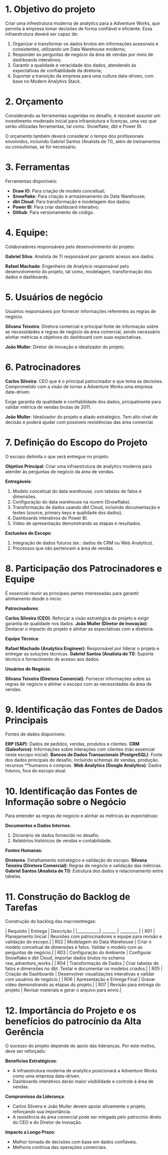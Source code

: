 # 1. Objetivo do projeto

Criar uma infrestrutura moderna de analytics para a Adventure Works, que permita à empresa tomar decisões de forma confiável e eficiente. Essa infraestrutura deverá ser capaz de:

1. Organizar e transformar os dados brutos em informações acessíveis e consistentes, utilizando um Data Warehouse moderno;
2. Responder às perguntas de negócio da área de vendas por meio de dashboards interativos;
3. Garantir a qualidade e veracidade dos dados, atendendo às expectativas de confiabilidade da diretoria;
4. Suportar a transição da empresa para uma cultura data-driven, com base no Modern Analytivs Stack.

# 2. Orçamento

Considerando as ferramentas sugeridas no desafio, é rezoável assumir um investimento moderado inicial para infraestutura e licenças, uma vez que serão utilizadas ferramentas, tal como. Snowflake, dbt e Power BI.

O orçamento também deverá considerar o tempo dos profissionais envolvidos, incluindo Gabriel Santos (Analista de TI), além de treinamentos ou consultorias, se for necessário.

# 3. Ferramentas

Ferramentas disponíveis:

* **Draw IO**: Para criação de modelo conceitual;
* **Snowflake**: Para criação e armazenamento do Data Warehouse;
* **dbt Cloud**: Para transformação e modelagem dos dados;
* **Power BI**: Para criar dashboard interativo;
* **Github**: Para versionamento de código.

# 4. Equipe:

Colaboradores responsáveis pelo desenvolvimento do projeto:

**Gabriel Silva**: Analista de TI responsável por garantir acesso aos dados.

**Rafael Machado**: Engenheiro de Analytcis responsável pelo desenvolvimento do projeto, tal como, modelagem, transformação dos dados e dashboards.

# 5. Usuários de negócio

Usuários responsáveis por fornecer informações referentes as regras de negócio.

**Silvana Teixeira**: Diretora comercial e principal fonte de informação sobre as necessidades e regras de negócio da área comercial, sendo necessário alinhar métricas e objetivos do dashboard com suas expectativas.

**João Muller**: Diretor de inovação e idealizador do projeto.

# 6. Patrocinadores

**Carlos Silveira**: CEO que é o principal patrocinador e que toma as decisões. Comprometido com a visão de tornar a Adventure Works uma empresa data-driven.

Exige garantia da qualidade e confiabilidade dos dados, pricipalmente para validar métrica de vendas brutas de 2011.

**João Muller**: Idealizador do projeto e aliado estratégico. Tem alto nível de decisão e poderá ajudar com possíveis resistências das área comercial.

# 7. Definição do Escopo do Projeto

O escopo delimita o que será entregue no projeto:

**Objetivo Principal**: Criar uma infraestrutura de analytics moderna para atender às perguntas de negócio da área de vendas.

**Entregáveis**:

1. Modelo conceitual do data warehouse, com tabelas de fatos e dimensões.
2. Configuração do data warehouse na nuvem (Snowflake).
3. Transformação de dados usando dbt Cloud, incluindo documentação e testes (source, primary keys e qualidade dos dados).
4. Dashboards interativos do Power BI.
5. Vídeo de apresentação demonstrando as etapas e resultados.

**Exclusões do Escopo**:

1. Integração de dados futuros (ex.: dados de CRM ou Web Analytics).
2. Processos que não pertencem a área de vendas.

# 8. Participação dos Patrocinadores e Equipe

É essencial reunir as principais partes interessadas para garantir alinhamento desde o início:

**Patrocinadores**:

**Carlos Silveira (CEO)**: Reforçar a visão estratégica do projeto e exigir garantia de qualidade nos dados.
**João Muller (Diretor de Inovação)**: Destacar o impacto do projeto e alinhar as expectativas com a diretoria.

**Equipe Técnica**:

**Rafael Machado (Analytics Engineer)**: Responsável por liderar o projeto e entregar as soluções técnicas.
**Gabriel Santos (Analista de TI)**: Suporte técnico e fornecimento de acesso aos dados.

**Usuários de Negócio**:

**Silvana Teixeira (Diretora Comercial)**: Fornecer informações sobre as regras de negócio e alinhar o escopo com as necessidades da área de vendas.

# 9. Identificação das Fontes de Dados Principais

Fontes de dados disponíveis:

**ERP (SAP)**: Dados de pedidos, vendas, produtos e clientes.
**CRM (Salesforce)**: Informações sobre interações com clientes (não essencial neste escopo inicial).
**Bancos de Dados Transacionais (PostgreSQL)**: Fonte dos dados principais do desafio, incluindo schemas de vendas, produção, recursos **humanos e compras.
**Web Analytics (Google Analytics)**: Dados futuros, fora do escopo atual.

# 10. Identificação das Fontes de Informação sobre o Negócio

Para entender as regras de negócio e alinhar as métricas às expectativas:

**Documentos e Dados Internos**:
    
1. Dicionário de dados fornecido no desafio.
2. Relatórios históricos de vendas e contabilidade.

**Fontes Humanas**:

**Diretores**: Detalhamento estratégico e validação do escopo.
**Silvana Teixeira (Diretora Comercial)**: Regras de negócio e validação das métricas.
**Gabriel Santos (Analista de TI)**: Estrutura dos dados e relacionamento entre tabelas.

# 11. Construção do Backlog de Tarefas

Construção do backlog das macroentregas:

| Requisito | Entrega | Descrição |
|___________| _______ | _________ |
| R01 | Planejamento Inicial | Reuniões com patrocinadores e equipe para revisão e validação do escopo.|
| R02 | Modelagem do Data Warehouse | Criar o modelo conceitual de dimensões e fatos. Validar o modelo com as perguntas de negócio.|
| R03 | Configuração do Ambiente | Configurar Snowflake e dbt Cloud, importar dados brutos no schema raw_adventure_works.|
| R04 | Transformação de Dados | Criar tabelas de fatos e dimensões no dbt. Testar e documentar os modelos criados.|
| R05 | Criação de Dashboards | Desenvolver visualizações interativas e validar com usuários de negócio.|
| R06 | Apresentação e Entrega Final | Gravar vídeo demonstrando as etapas do projeto.|
| R07 | Revisão para entrega do projeto | Revisar materiais e gerar o arquivo para envio.|

# 12. Importância do Projeto e os benefícios do patrocínio da Alta Gerência

O sucesso do projeto depende do apoio das lideranças. Por este motivo, deve ser reforçado:

**Benefícios Estratégicos**:

- A infraestrutura moderna de analytics posicionará a Adventure Works como uma empresa data-driven.
- Dashboards interativos darão maior visibilidade e controle à área de vendas.

**Compromisso da Liderança**:

- Carlos Silveira e João Muller devem apoiar ativamente o projeto, reforçando sua importância.
- A resistência da área comercial pode ser mitigada pelo patrocínio direto do CEO e do Diretor de Inovação.

**Impacto a Longo Prazo**:

- Melhor tomada de decisões com base em dados confiáveis.
- Melhoria contínua das operações comerciais.







